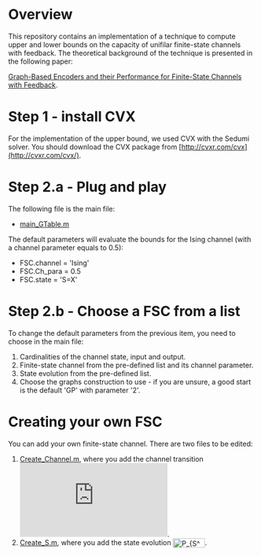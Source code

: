 # Overview
This repository contains an implementation of a technique to compute upper and lower bounds on the capacity of unifilar finite-state channels with feedback. The theoretical background of the technique is presented in the following paper:

[Graph-Based Encoders and their Performance for Finite-State Channels with Feedback](https://arxiv.org/abs/1907.08063).

# Step 1 - install CVX
For the implementation of the upper bound, we used CVX with the Sedumi solver. You should download the CVX package from  [http://cvxr.com/cvx](http://cvxr.com/cvx/).  

# Step 2.a - Plug and play
The following file is the main file:
- [main_GTable.m](https://github.com/Basharh1/Bounds_on_Finite_State_Channels/blob/master/Code/Main_GTable.m) 

The default parameters will evaluate the bounds for the Ising channel (with a channel parameter equals to 0.5):  
- FSC.channel  = 'Ising'  
- FSC.Ch_para  = 0.5  
- FSC.state    = 'S=X'  


# Step 2.b - Choose a FSC from a list 
To change the default parameters from the previous item, you need to choose in the main file:
1. Cardinalities of the channel state, input and output.
2. Finite-state channel from the pre-defined list and its channel parameter.
3. State evolution from the pre-defined list.
4. Choose the graphs construction to use - if you are unsure, a good start is the default 'GP' with parameter '2'.  

# Creating your own FSC
You can add your own finite-state channel. There are two files to be edited:  
1. [Create_Channel.m](https://github.com/Basharh1/Bounds_on_Finite_State_Channels/blob/master/Code/Create_Channel.m), where you add the channel transition ![equation](http://www.sciweavers.org/tex2img.php?eq=P_%7BY%7CX%2CS%7D&bc=White&fc=Black&im=jpg&fs=12&ff=arev&edit=0).
2. [Create_S.m](https://github.com/Basharh1/Bounds_on_Finite_State_Channels/blob/master/Code/Create_S.m), where you add the state evolution <img src="http://www.sciweavers.org/tex2img.php?eq=P_%7BS%5E%2B%7CX%2CY%2CS%7D&bc=White&fc=Black&im=jpg&fs=12&ff=modern&edit=0" align="center" border="0" alt="P_{S^+|X,Y,S}" width="65" height="19" />.  
